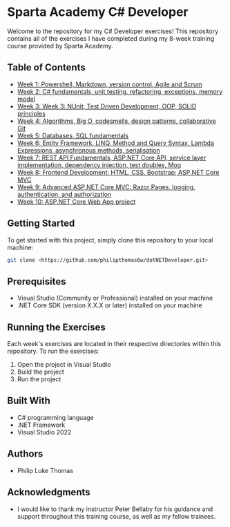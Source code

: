 # Sparta Academy C# Developer

Welcome to the repository for my C# Developer exercises! This repository contains all of the exercises I have completed during my 8-week training course provided by Sparta Academy.

## Table of Contents

- [Week 1: Powershell, Markdown, version control, Agile and Scrum](week1/)
- [Week 2: C# fundamentals, unit testing, refactoring, exceptions, memory model](Week2/)
- [Week 3: Week 3: NUnit, Test Driven Development, OOP, SOLID principles](week3/)
- [Week 4: Algorithms, Big O, codesmells, design patterns, collaborative Git](week4/)
- [Week 5: Databases, SQL fundamentals](week5/)
- [Week 6: Entity Framework, LINQ, Method and Query Syntax, Lambda Expressions, asynchronous methods, serialisation](week6/)
- [Week 7: REST API Fundamentals, ASP.NET Core API, service layer implementation, dependency injection, test doubles, Moq](week7/)
- [Week 8: Frontend Development: HTML, CSS, Bootstrap; ASP.NET Core MVC](week8/)
- [Week 9: Advanced ASP.NET Core MVC: Razor Pages, logging, authentication, and authorization](week9/)
- [Week 10: ASP.NET Core Web App project](week10/)


## Getting Started

To get started with this project, simply clone this repository to your local machine:

```bash
git clone <https://github.com/philipthomas6w/dotNETDeveloper.git>
```

## Prerequisites

- Visual Studio (Community or Professional) installed on your machine
- .NET Core SDK (version X.X.X or later) installed on your machine

## Running the Exercises

Each week's exercises are located in their respective directories within this repository. To run the exercises:

1. Open the project in Visual Studio
2. Build the project
3. Run the project

## Built With

- C# programming language
- .NET Framework
- Visual Studio 2022

## Authors

- Philip Luke Thomas

## Acknowledgments

- I would like to thank my instructor Peter Bellaby for his guidance and support throughout this training course, as well as my fellow trainees.
